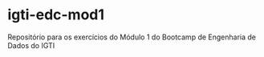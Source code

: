 # igti-edc-mod1
Repositório para os exercícios do Módulo 1 do Bootcamp de Engenharia de Dados do IGTI
